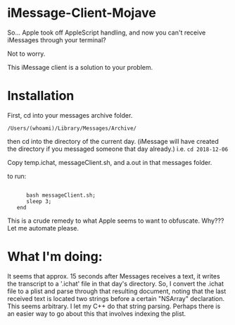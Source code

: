 # iMessage-Client-Mojave
So... Apple took off AppleScript handling, and now you can't receive iMessages through your terminal?

Not to worry.

This iMessage client is a solution to your problem.

# Installation

First, cd into your messages archive folder.

```/Users/(whoami)/Library/Messages/Archive/```

then cd into the directory of the current day. (iMessage will have created the directory if you messaged someone that day already.) i.e. ```cd 2018-12-06```

Copy temp.ichat, messageClient.sh, and a.out in that messages folder.

to run:

```while true

      bash messageClient.sh;
      sleep 3;
   end
   ```

This is a crude remedy to what Apple seems to want to obfuscate. Why??? Let me automate please.

# What I'm doing:

It seems that approx. 15 seconds after Messages receives a text, it writes the transcript to a '.ichat' file in that day's directory. So, I convert the .ichat file to a plist and parse through that resulting document, noting that the last received text is located two strings before a certain "NSArray" declaration. This seems arbitrary. I let my C++ do that string parsing. Perhaps there is an easier way to go about this that involves indexing the plist.
